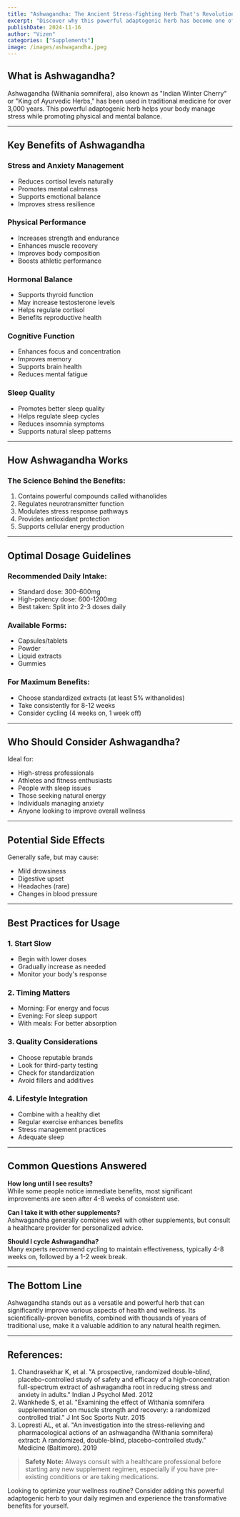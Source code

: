 ```yaml
---
title: "Ashwagandha: The Ancient Stress-Fighting Herb That's Revolutionizing Modern Wellness"
excerpt: "Discover why this powerful adaptogenic herb has become one of the most sought-after natural supplements for stress relief, energy, and overall wellbeing."
publishDate: 2024-11-16
author: "Vizen"
categories: ["Supplements"]
image: /images/ashwagandha.jpeg
---
```


## What is Ashwagandha?

Ashwagandha (Withania somnifera), also known as "Indian Winter Cherry" or "King of Ayurvedic Herbs," has been used in traditional medicine for over 3,000 years. This powerful adaptogenic herb helps your body manage stress while promoting physical and mental balance.

---

## Key Benefits of Ashwagandha

### Stress and Anxiety Management
- Reduces cortisol levels naturally
- Promotes mental calmness
- Supports emotional balance
- Improves stress resilience

### Physical Performance
- Increases strength and endurance
- Enhances muscle recovery
- Improves body composition
- Boosts athletic performance

### Hormonal Balance
- Supports thyroid function
- May increase testosterone levels
- Helps regulate cortisol
- Benefits reproductive health

### Cognitive Function
- Enhances focus and concentration
- Improves memory
- Supports brain health
- Reduces mental fatigue

### Sleep Quality
- Promotes better sleep quality
- Helps regulate sleep cycles
- Reduces insomnia symptoms
- Supports natural sleep patterns

---

## How Ashwagandha Works

### The Science Behind the Benefits:
1. Contains powerful compounds called withanolides
2. Regulates neurotransmitter function
3. Modulates stress response pathways
4. Provides antioxidant protection
5. Supports cellular energy production

---

## Optimal Dosage Guidelines

### Recommended Daily Intake:
- Standard dose: 300-600mg
- High-potency dose: 600-1200mg
- Best taken: Split into 2-3 doses daily

### Available Forms:
- Capsules/tablets
- Powder
- Liquid extracts
- Gummies

### For Maximum Benefits:
- Choose standardized extracts (at least 5% withanolides)
- Take consistently for 8-12 weeks
- Consider cycling (4 weeks on, 1 week off)

---

## Who Should Consider Ashwagandha?

Ideal for:
- High-stress professionals
- Athletes and fitness enthusiasts
- People with sleep issues
- Those seeking natural energy
- Individuals managing anxiety
- Anyone looking to improve overall wellness

---

## Potential Side Effects

Generally safe, but may cause:
- Mild drowsiness
- Digestive upset
- Headaches (rare)
- Changes in blood pressure

---

## Best Practices for Usage

### 1. Start Slow
- Begin with lower doses
- Gradually increase as needed
- Monitor your body's response

### 2. Timing Matters
- Morning: For energy and focus
- Evening: For sleep support
- With meals: For better absorption

### 3. Quality Considerations
- Choose reputable brands
- Look for third-party testing
- Check for standardization
- Avoid fillers and additives

### 4. Lifestyle Integration
- Combine with a healthy diet
- Regular exercise enhances benefits
- Stress management practices
- Adequate sleep

---

## Common Questions Answered

**How long until I see results?**  
While some people notice immediate benefits, most significant improvements are seen after 4-8 weeks of consistent use.

**Can I take it with other supplements?**  
Ashwagandha generally combines well with other supplements, but consult a healthcare provider for personalized advice.

**Should I cycle Ashwagandha?**  
Many experts recommend cycling to maintain effectiveness, typically 4-8 weeks on, followed by a 1-2 week break.

---

## The Bottom Line

Ashwagandha stands out as a versatile and powerful herb that can significantly improve various aspects of health and wellness. Its scientifically-proven benefits, combined with thousands of years of traditional use, make it a valuable addition to any natural health regimen.

---

## References:

1. Chandrasekhar K, et al. "A prospective, randomized double-blind, placebo-controlled study of safety and efficacy of a high-concentration full-spectrum extract of ashwagandha root in reducing stress and anxiety in adults." Indian J Psychol Med. 2012  
2. Wankhede S, et al. "Examining the effect of Withania somnifera supplementation on muscle strength and recovery: a randomized controlled trial." J Int Soc Sports Nutr. 2015  
3. Lopresti AL, et al. "An investigation into the stress-relieving and pharmacological actions of an ashwagandha (Withania somnifera) extract: A randomized, double-blind, placebo-controlled study." Medicine (Baltimore). 2019  

> **Safety Note:** Always consult with a healthcare professional before starting any new supplement regimen, especially if you have pre-existing conditions or are taking medications.

Looking to optimize your wellness routine? Consider adding this powerful adaptogenic herb to your daily regimen and experience the transformative benefits for yourself.
